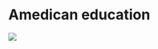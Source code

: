 # Amedican education 
<img src="https://firebasestorage.googleapis.com/v0/b/hinh-6eaf7.appspot.com/o/amedican.png?alt=media&token=46cd4ac1-2b83-4d6a-965c-18197022fa22">

